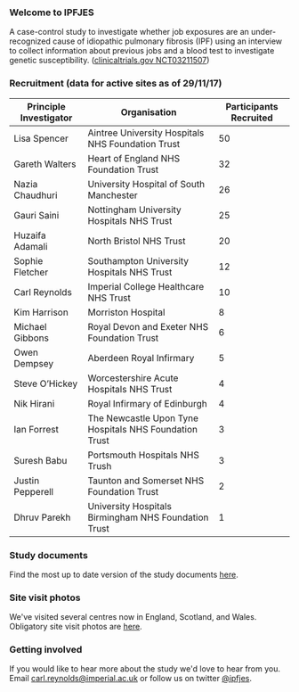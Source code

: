 ### Welcome to IPFJES 

A case-control study to investigate whether job exposures are an under-recognized cause of idiopathic pulmonary fibrosis (IPF) using an interview to collect information about previous jobs and a blood test to investigate genetic susceptibility. ([clinicaltrials.gov NCT03211507](https://clinicaltrials.gov/ct2/show/NCT03211507))

### Recruitment (data for active sites as of 29/11/17)

| Principle Investigator | Organisation                                           | Participants Recruited |
|------------------------|--------------------------------------------------------|------------------------|
| Lisa Spencer           | Aintree University Hospitals NHS Foundation Trust      | 50                     |
| Gareth Walters         | Heart of England NHS Foundation Trust                  | 32                     |
| Nazia Chaudhuri        | University Hospital of South Manchester                | 26                     |
| Gauri Saini            | Nottingham University Hospitals NHS Trust              | 25                     |
| Huzaifa Adamali        | North Bristol NHS Trust                                | 20                     |
| Sophie Fletcher        | Southampton University Hospitals NHS Trust             | 12                     |
| Carl Reynolds          | Imperial College Healthcare NHS Trust                  | 10                     |
| Kim Harrison           | Morriston Hospital                                     | 8                      |
| Michael Gibbons        | Royal Devon and Exeter NHS Foundation Trust            | 6                      |
| Owen Dempsey           | Aberdeen Royal Infirmary                               | 5                      |
| Steve O’Hickey         | Worcestershire Acute Hospitals NHS Trust               | 4                      |
| Nik Hirani             | Royal Infirmary of Edinburgh                           | 4                      |
| Ian Forrest            | The Newcastle Upon Tyne Hospitals NHS Foundation Trust | 3                      |
| Suresh Babu            | Portsmouth Hospitals NHS Trush                         | 3                      |
| Justin Pepperell       | Taunton and Somerset NHS Foundation Trust              | 2                      |
| Dhruv	 Parekh          | University Hospitals Birmingham NHS Foundation Trust   | 1                      |

### Study documents

Find the most up to date version of the study documents [here](https://github.com/drcjar/ipfjes/).

### Site visit photos

We've visited several centres now in England, Scotland, and Wales. Obligatory site visit photos are [here](https://github.com/drcjar/ipfjes/blob/master/photos/photos.md).

### Getting involved

If you would like to hear more about the study we'd love to hear from you. Email <carl.reynolds@imperial.ac.uk> or follow us on twitter [@ipfjes](https://twitter.com/ipfjes). 


